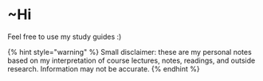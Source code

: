 # ~Hi

Feel free to use my study guides :\) 

{% hint style="warning" %}
Small disclaimer: these are my personal notes based on my interpretation of course lectures, notes, readings, and outside research. Information may not be accurate.
{% endhint %}




